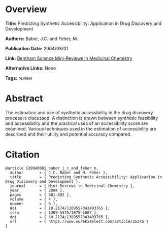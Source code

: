 # Overview
**Title:**
Predicting Synthetic Accessibility: Application in Drug Discovery and Development

**Authors:**
Baber, J.C. and Feher, M.

**Publication Date:**
2004/08/01

**Link:**
[Bentham Science Mini-Reviews in Medicinal Chemistry](https://www.eurekaselect.com/article/25346)

**Alternative Links:**
None

**Tags:**
review


# Abstract
The estimation and use of synthetic accessibility in the drug discovery process is discussed.
A distinction is drawn between synthetic feasibility and accessibility and the practical uses of an accessibility score are examined.
Various techniques used in the estimation of accessibility are described and their utility and potential accuracy compared.


# Citation
```
@article {20040801_baber_j_c_and_feher_m,
  author       = { J.C. Baber and M. Feher },
  title        = { Predicting Synthetic Accessibility: Application in Drug Discovery and Development },
  journal      = { Mini-Reviews in Medicinal Chemistry },
  year         = { 2004 },
  pages        = { 681-692 },
  volume       = { 4 },
  number       = { 6 },
  doi          = { 10.2174/1389557043403765 },
  issn         = { 1389-5575/1875-5607 },
  doi          = { 10.2174/1389557043403765 },
  url          = { https://www.eurekaselect.com/article/25346 }
}
```
